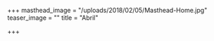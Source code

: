 +++
masthead_image = "/uploads/2018/02/05/Masthead-Home.jpg"
teaser_image = ""
title = "Abril"

+++
